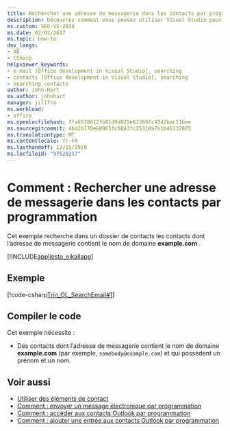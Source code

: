 ```yaml
---
title: Rechercher une adresse de messagerie dans les contacts par programmation
description: Découvrez comment vous pouvez utiliser Visual Studio pour rechercher par programme une adresse de messagerie dans vos contacts Microsoft Outlook.
ms.custom: SEO-VS-2020
ms.date: 02/02/2017
ms.topic: how-to
dev_langs:
- VB
- CSharp
helpviewer_keywords:
- e-mail [Office development in Visual Studio], searching
- contacts [Office development in Visual Studio], searching
- searching contacts
author: John-Hart
ms.author: johnhart
manager: jillfra
ms.workload:
- office
ms.openlocfilehash: 7fa6578612fb81d9d025e613697c4342bac11bee
ms.sourcegitcommit: 4bd2b770e60965fc0843fc25318a7e1b46137875
ms.translationtype: MT
ms.contentlocale: fr-FR
ms.lasthandoff: 12/15/2020
ms.locfileid: "97528217"
---
```

# <a name="how-to-programmatically-search-for-an-email-address-in-contacts"></a>Comment : Rechercher une adresse de messagerie dans les contacts par programmation
  Cet exemple recherche dans un dossier de contacts les contacts dont l’adresse de messagerie contient le nom de domaine **example.com** .

 [!INCLUDE[appliesto_olkallapp](../vsto/includes/appliesto-olkallapp-md.md)]

## <a name="example"></a>Exemple
 [!code-csharp[Trin_OL_SearchEmail#1](../vsto/codesnippet/CSharp/Trin_OL_SearchEmail/thisaddin.cs#1)]

## <a name="compile-the-code"></a>Compiler le code
 Cet exemple nécessite :

- Des contacts dont l’adresse de messagerie contient le nom de domaine **example.com** (par exemple, `somebody@example.com`) et qui possèdent un prénom et un nom.

## <a name="see-also"></a>Voir aussi
- [Utiliser des éléments de contact](../vsto/working-with-contact-items.md)
- [Comment : envoyer un message électronique par programmation](../vsto/how-to-programmatically-send-e-mail-programmatically.md)
- [Comment : accéder aux contacts Outlook par programmation](../vsto/how-to-programmatically-access-outlook-contacts.md)
- [Comment : ajouter une entrée aux contacts Outlook par programmation](../vsto/how-to-programmatically-add-an-entry-to-outlook-contacts.md)
